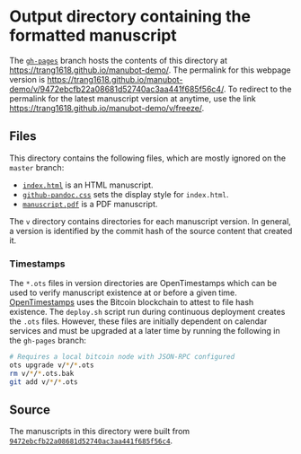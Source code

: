 # Output directory containing the formatted manuscript

The [`gh-pages`](https://github.com/trang1618/manubot-demo/tree/gh-pages) branch hosts the contents of this directory at https://trang1618.github.io/manubot-demo/.
The permalink for this webpage version is https://trang1618.github.io/manubot-demo/v/9472ebcfb22a08681d52740ac3aa441f685f56c4/.
To redirect to the permalink for the latest manuscript version at anytime, use the link https://trang1618.github.io/manubot-demo/v/freeze/.

## Files

This directory contains the following files, which are mostly ignored on the `master` branch:

+ [`index.html`](index.html) is an HTML manuscript.
+ [`github-pandoc.css`](github-pandoc.css) sets the display style for `index.html`.
+ [`manuscript.pdf`](manuscript.pdf) is a PDF manuscript.

The `v` directory contains directories for each manuscript version.
In general, a version is identified by the commit hash of the source content that created it.

### Timestamps

The `*.ots` files in version directories are OpenTimestamps which can be used to verify manuscript existence at or before a given time.
[OpenTimestamps](https://opentimestamps.org/) uses the Bitcoin blockchain to attest to file hash existence.
The `deploy.sh` script run during continuous deployment creates the `.ots` files.
However, these files are initially dependent on calendar services and must be upgraded at a later time by running the following in the `gh-pages` branch:

```sh
# Requires a local bitcoin node with JSON-RPC configured
ots upgrade v/*/*.ots
rm v/*/*.ots.bak
git add v/*/*.ots
```

## Source

The manuscripts in this directory were built from
[`9472ebcfb22a08681d52740ac3aa441f685f56c4`](https://github.com/trang1618/manubot-demo/commit/9472ebcfb22a08681d52740ac3aa441f685f56c4).
